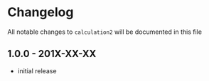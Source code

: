 # Changelog

All notable changes to `calculation2` will be documented in this file

## 1.0.0 - 201X-XX-XX

- initial release
